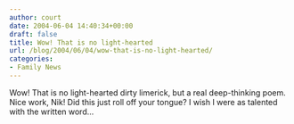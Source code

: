 ```yaml
---
author: court
date: 2004-06-04 14:40:34+00:00
draft: false
title: Wow! That is no light-hearted
url: /blog/2004/06/04/wow-that-is-no-light-hearted/
categories:
- Family News
---
```


Wow!  That is no light-hearted dirty limerick, but a real deep-thinking poem.  Nice work, Nik!  Did this just roll off your tongue?  I wish I were as talented with the written word...
